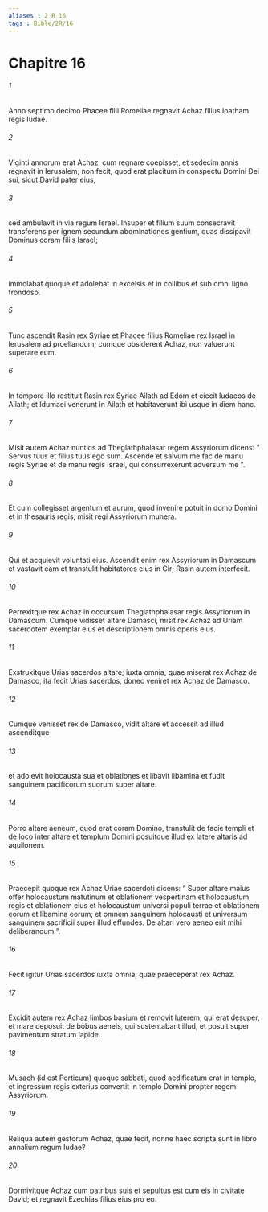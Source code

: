 ```yaml
---
aliases : 2 R 16
tags : Bible/2R/16
---
```


# Chapitre 16

###### 1
Anno septimo decimo Phacee filii Romeliae regnavit Achaz filius Ioatham regis Iudae. 
###### 2
Viginti annorum erat Achaz, cum regnare coepisset, et sedecim annis regnavit in Ierusalem; non fecit, quod erat placitum in conspectu Domini Dei sui, sicut David pater eius, 
###### 3
sed ambulavit in via regum Israel. Insuper et filium suum consecravit transferens per ignem secundum abominationes gentium, quas dissipavit Dominus coram filiis Israel; 
###### 4
immolabat quoque et adolebat in excelsis et in collibus et sub omni ligno frondoso.
###### 5
Tunc ascendit Rasin rex Syriae et Phacee filius Romeliae rex Israel in Ierusalem ad proeliandum; cumque obsiderent Achaz, non valuerunt superare eum. 
###### 6
In tempore illo restituit Rasin rex Syriae Ailath ad Edom et eiecit Iudaeos de Ailath; et Idumaei venerunt in Ailath et habitaverunt ibi usque in diem hanc. 
###### 7
Misit autem Achaz nuntios ad Theglathphalasar regem Assyriorum dicens: “ Servus tuus et filius tuus ego sum. Ascende et salvum me fac de manu regis Syriae et de manu regis Israel, qui consurrexerunt adversum me ”. 
###### 8
Et cum collegisset argentum et aurum, quod invenire potuit in domo Domini et in thesauris regis, misit regi Assyriorum munera. 
###### 9
Qui et acquievit voluntati eius. Ascendit enim rex Assyriorum in Damascum et vastavit eam et transtulit habitatores eius in Cir; Rasin autem interfecit.
###### 10
Perrexitque rex Achaz in occursum Theglathphalasar regis Assyriorum in Damascum. Cumque vidisset altare Damasci, misit rex Achaz ad Uriam sacerdotem exemplar eius et descriptionem omnis operis eius. 
###### 11
Exstruxitque Urias sacerdos altare; iuxta omnia, quae miserat rex Achaz de Damasco, ita fecit Urias sacerdos, donec veniret rex Achaz de Damasco. 
###### 12
Cumque venisset rex de Damasco, vidit altare et accessit ad illud ascenditque 
###### 13
et adolevit holocausta sua et oblationes et libavit libamina et fudit sanguinem pacificorum suorum super altare. 
###### 14
Porro altare aeneum, quod erat coram Domino, transtulit de facie templi et de loco inter altare et templum Domini posuitque illud ex latere altaris ad aquilonem.
###### 15
Praecepit quoque rex Achaz Uriae sacerdoti dicens: “ Super altare maius offer holocaustum matutinum et oblationem vespertinam et holocaustum regis et oblationem eius et holocaustum universi populi terrae et oblationem eorum et libamina eorum; et omnem sanguinem holocausti et universum sanguinem sacrificii super illud effundes. De altari vero aeneo erit mihi deliberandum ”. 
###### 16
Fecit igitur Urias sacerdos iuxta omnia, quae praeceperat rex Achaz. 
###### 17
Excidit autem rex Achaz limbos basium et removit luterem, qui erat desuper, et mare deposuit de bobus aeneis, qui sustentabant illud, et posuit super pavimentum stratum lapide. 
###### 18
Musach (id est Porticum) quoque sabbati, quod aedificatum erat in templo, et ingressum regis exterius convertit in templo Domini propter regem Assyriorum.
###### 19
Reliqua autem gestorum Achaz, quae fecit, nonne haec scripta sunt in libro annalium regum Iudae? 
###### 20
Dormivitque Achaz cum patribus suis et sepultus est cum eis in civitate David; et regnavit Ezechias filius eius pro eo.
